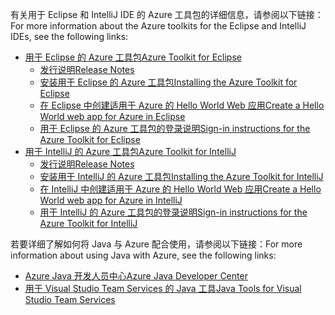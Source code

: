 <span data-ttu-id="91365-101">有关用于 Eclipse 和 IntelliJ IDE 的 Azure 工具包的详细信息，请参阅以下链接：</span><span class="sxs-lookup"><span data-stu-id="91365-101">For more information about the Azure toolkits for the Eclipse and IntelliJ IDEs, see the following links:</span></span>

* [<span data-ttu-id="91365-102">用于 Eclipse 的 Azure 工具包</span><span class="sxs-lookup"><span data-stu-id="91365-102">Azure Toolkit for Eclipse</span></span>](../eclipse/azure-toolkit-for-eclipse.md) 
  * [<span data-ttu-id="91365-103">发行说明</span><span class="sxs-lookup"><span data-stu-id="91365-103">Release Notes</span></span>](https://github.com/Microsoft/azure-tools-for-java/releases) 
  * [<span data-ttu-id="91365-104">安装用于 Eclipse 的 Azure 工具包</span><span class="sxs-lookup"><span data-stu-id="91365-104">Installing the Azure Toolkit for Eclipse</span></span>](../eclipse/azure-toolkit-for-eclipse-installation.md) 
  * [<span data-ttu-id="91365-105">在 Eclipse 中创建适用于 Azure 的 Hello World Web 应用</span><span class="sxs-lookup"><span data-stu-id="91365-105">Create a Hello World web app for Azure in Eclipse</span></span>](../eclipse/azure-toolkit-for-eclipse-create-hello-world-web-app.md) 
  * [<span data-ttu-id="91365-106">用于 Eclipse 的 Azure 工具包的登录说明</span><span class="sxs-lookup"><span data-stu-id="91365-106">Sign-in instructions for the Azure Toolkit for Eclipse</span></span>](../eclipse/azure-toolkit-for-eclipse-sign-in-instructions.md) 
* [<span data-ttu-id="91365-107">用于 IntelliJ 的 Azure 工具包</span><span class="sxs-lookup"><span data-stu-id="91365-107">Azure Toolkit for IntelliJ</span></span>](../intellij/azure-toolkit-for-intellij.md) 
  * [<span data-ttu-id="91365-108">发行说明</span><span class="sxs-lookup"><span data-stu-id="91365-108">Release Notes</span></span>](https://github.com/Microsoft/azure-tools-for-java/releases) 
  * [<span data-ttu-id="91365-109">安装用于 IntelliJ 的 Azure 工具包</span><span class="sxs-lookup"><span data-stu-id="91365-109">Installing the Azure Toolkit for IntelliJ</span></span>](../intellij/azure-toolkit-for-intellij-installation.md) 
  * [<span data-ttu-id="91365-110">在 IntelliJ 中创建适用于 Azure 的 Hello World Web 应用</span><span class="sxs-lookup"><span data-stu-id="91365-110">Create a Hello World web app for Azure in IntelliJ</span></span>](../intellij/azure-toolkit-for-intellij-create-hello-world-web-app.md) 
  * [<span data-ttu-id="91365-111">用于 IntelliJ 的 Azure 工具包的登录说明</span><span class="sxs-lookup"><span data-stu-id="91365-111">Sign-in instructions for the Azure Toolkit for IntelliJ</span></span>](../intellij/azure-toolkit-for-intellij-sign-in-instructions.md) 

<span data-ttu-id="91365-112">若要详细了解如何将 Java 与 Azure 配合使用，请参阅以下链接：</span><span class="sxs-lookup"><span data-stu-id="91365-112">For more information about using Java with Azure, see the following links:</span></span> 

* [<span data-ttu-id="91365-113">Azure Java 开发人员中心</span><span class="sxs-lookup"><span data-stu-id="91365-113">Azure Java Developer Center</span></span>](https://azure.microsoft.com/develop/java/) 
* [<span data-ttu-id="91365-114">用于 Visual Studio Team Services 的 Java 工具</span><span class="sxs-lookup"><span data-stu-id="91365-114">Java Tools for Visual Studio Team Services</span></span>](https://java.visualstudio.com/) 
<!-- TODO: Add URLs for Java in VSCode here --> 
